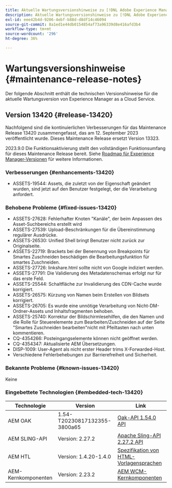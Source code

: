 ```yaml
---
title: Aktuelle Wartungsversionshinweise zu [!DNL Adobe Experience Manager] as a Cloud Service.
description: Aktuelle Wartungsversionshinweise zu [!DNL Adobe Experience Manager] as a Cloud Service.
exl-id: eee42b4d-9206-4ebf-b88d-d8df14c46094
source-git-commit: 8a1ed1e44db0154854af73a96339d8e416afd3b4
workflow-type: tm+mt
source-wordcount: '296'
ht-degree: 36%

---
```


# Wartungsversionshinweise {#maintenance-release-notes}

Der folgende Abschnitt enthält die technischen Versionshinweise für die aktuelle Wartungsversion von Experience Manager as a Cloud Service.

## Version 13420 {#release-13420}

Nachfolgend sind die kontinuierlichen Verbesserungen für das Maintenance Release 13420 zusammengefasst, das am 12. September 2023 veröffentlicht wurde. Dieses Maintenance Release ersetzt Version 13323.

2023.9.0 Die Funktionsaktivierung stellt den vollständigen Funktionsumfang für dieses Maintenance Release bereit. Siehe [Roadmap für Experience Manager-Versionen](https://experienceleague.adobe.com/docs/experience-manager-release-information/aem-release-updates/update-releases-roadmap.html?lang=de) für weitere Informationen.

### Verbesserungen {#enhancements-13420}

- ASSETS-19544: Assets, die zuletzt von der Eigenschaft geändert wurden, sind jetzt auf den Benutzer festgelegt, der die Verarbeitung anfordert.

### Behobene Probleme {#fixed-issues-13420}

- ASSETS-27628: Fehlerhafter Knoten &quot;Kanäle&quot;, der beim Anpassen des Asset-Suchbereichs erstellt wird
- ASSETS-27539: Upload-Beschränkungen für die Übereinstimmung regulärer Ausdrücke.
- ASSETS-26530: Unified Shell bringt Benutzer nicht zurück zur Originalseite.
- ASSETS-22719: Brackets bei der Benennung von Breakpoints für Smartes Zuschneiden beschädigen die Bearbeitungsfunktion für smartes Zuschneiden.
- ASSETS-27726: linkshare.html sollte nicht von Google indiziert werden.
- ASSETS-27791: Die Validierung des Metadatenschemas erfolgt nur für das erste Feld.
- ASSETS-25544: Schaltfläche zur Invalidierung des CDN-Cache wurde korrigiert.
- ASSETS-26575: Kürzung von Namen beim Erstellen von Bildsets korrigiert.
- ASSETS-26705: Es wurde eine unnötige Verarbeitung von Nicht-DM-Ordner-Assets und Inhaltsfragmenten behoben.
- ASSETS-25740: Korrektur der Bildschirmlesehilfen, die den Namen und die Rolle für Steuerelemente zum Bearbeiten/Zuschneiden auf der Seite &quot;Smartes Zuschneiden bearbeiten&quot;nicht mit Pfeiltasten nach unten kommentieren.
- CQ-4354266: Posteingangselemente können nicht geöffnet werden.
- CQ-4354347: Aktualisierte AEM Übersetzungen.
- DISP-1009: User-Agent als nicht erster Header trims X-Forwarded-Host.
- Verschiedene Fehlerbehebungen zur Barrierefreiheit und Sicherheit.

### Bekannte Probleme {#known-issues-13420}

Keine

### Eingebettete Technologien {#embedded-tech-13420}

| Technologie | Version | Link |
|---|---|---|
| AEM OAK | 1.54-T20230817132355-3800a65 | [Oak-API 1.54.0 API](https://www.javadoc.io/doc/org.apache.jackrabbit/oak-api/1.54.0/index.html) |
| AEM SLING-API | Version: 2.27.2 | [Apache Sling-API 2.27.2 API](https://www.javadoc.io/doc/org.apache.sling/org.apache.sling.api/latest/index.html) |
| AEM HTL | Version: 1.4.20-1.4.0 | [Spezifikation von HTML-Vorlagensprachen](https://github.com/adobe/htl-spec) |
| AEM-Kernkomponenten | Version: 2.23.2 | [AEM WCM-Kernkomponenten](https://github.com/adobe/aem-core-wcm-components) |

